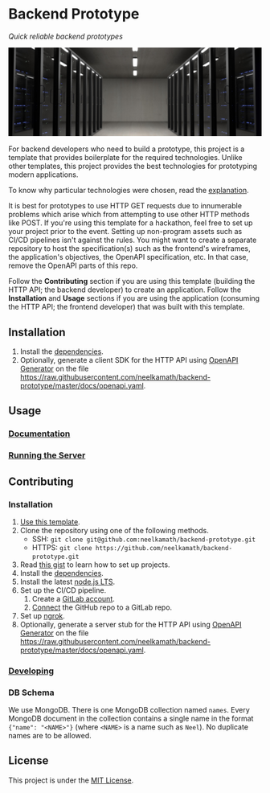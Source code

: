 # Backend Prototype

_Quick reliable backend prototypes_

![Cover](cover.jpg)

For backend developers who need to build a prototype, this project is a template that provides boilerplate for the required technologies. Unlike other templates, this project provides the best technologies for prototyping modern applications.

To know why particular technologies were chosen, read the [explanation](docs/explanation.md).

It is best for prototypes to use HTTP GET requests due to innumerable problems which arise which from attempting to use other HTTP methods like POST. If you're using this template for a hackathon, feel free to set up your project prior to the event. Setting up non-program assets such as CI/CD pipelines isn't against the rules. You might want to create a separate repository to host the specification(s) such as the frontend's wireframes, the application's objectives, the OpenAPI specification, etc. In that case, remove the OpenAPI parts of this repo.

Follow the **Contributing** section if you are using this template (building the HTTP API; the backend developer) to create an application. Follow the **Installation** and **Usage** sections if you are using the application (consuming the HTTP API; the frontend developer) that was built with this template.

## Installation

1. Install the [dependencies](docs/dependencies.md).
1. Optionally, generate a client SDK for the HTTP API using [OpenAPI Generator](https://openapi-generator.tech/) on the file https://raw.githubusercontent.com/neelkamath/backend-prototype/master/docs/openapi.yaml.

## Usage

### [Documentation](https://neelkamath.gitlab.io/backend-prototype/)

### [Running the Server](docs/production.md)

## Contributing

### Installation

1. [Use this template](https://github.com/neelkamath/backend-prototype/generate).
1. Clone the repository using one of the following methods.
    - SSH: `git clone git@github.com:neelkamath/backend-prototype.git`
    - HTTPS: `git clone https://github.com/neelkamath/backend-prototype.git`
1. Read [this gist](https://gist.github.com/neelkamath/df9198b13ac344b17938a7909cdb31f2) to learn how to set up projects.
1. Install the [dependencies](docs/dependencies.md).
1. Install the latest [node.js LTS](https://nodejs.org/en/download/).
1. Set up the CI/CD pipeline.
    1. Create a [GitLab account](https://gitlab.com/users/sign_up).
    1. [Connect](https://docs.gitlab.com/ee/ci/ci_cd_for_external_repos/github_integration.html) the GitHub repo to a GitLab repo.
1. Set up [ngrok](https://dashboard.ngrok.com/).
1. Optionally, generate a server stub for the HTTP API using [OpenAPI Generator](https://openapi-generator.tech/) on the file https://raw.githubusercontent.com/neelkamath/backend-prototype/master/docs/openapi.yaml.

### [Developing](docs/developing.md)

### DB Schema

We use MongoDB. There is one MongoDB collection named `names`. Every MongoDB document in the collection contains a single name in the format `{"name": "<NAME>"}` (where `<NAME>` is a name such as `Neel`). No duplicate names are to be allowed.

## License

This project is under the [MIT License](LICENSE).
